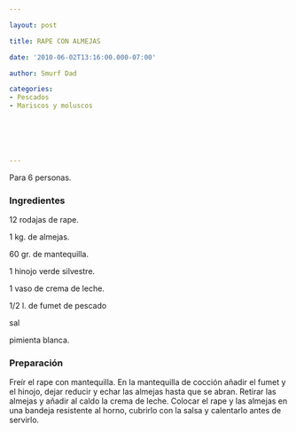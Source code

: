 ```yaml
---

layout: post

title: RAPE CON ALMEJAS

date: '2010-06-02T13:16:00.000-07:00'

author: Smurf Dad

categories:
- Pescados
- Mariscos y moluscos






---
```


Para 6 personas.

<h3>Ingredientes</h3>

12 rodajas de rape.

1 kg. de almejas.

60 gr. de mantequilla.

1 hinojo verde silvestre.

1 vaso de crema de leche.

1/2 l. de fumet de pescado

sal

pimienta blanca.

<h3>Preparación</h3>

Freír el rape con mantequilla. En la mantequilla de cocción añadir el fumet y el hinojo, dejar reducir y echar las almejas hasta que se abran. Retirar las almejas y añadir al caldo la crema de leche. Colocar el rape y las almejas en una bandeja resistente al horno, cubrirlo con la salsa y calentarlo antes de servirlo.